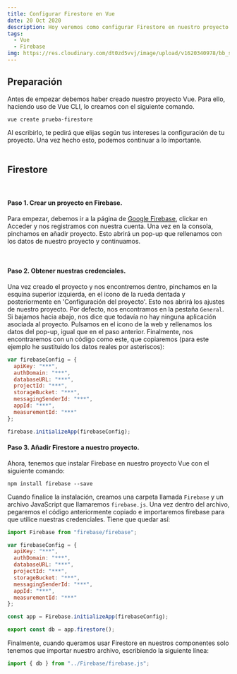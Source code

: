 ```yaml
---
title: Configurar Firestore en Vue
date: 20 Oct 2020
description: Hoy veremos como configurar Firestore en nuestro proyecto Vue.
tags:
  - Vue
  - Firebase
img: https://res.cloudinary.com/dt0zd5vvj/image/upload/v1620340978/bb_sqy9o1.jpg
---
```


## Preparación

Antes de empezar debemos haber creado nuestro proyecto Vue. Para ello, haciendo uso de Vue CLI, lo creamos con el siguiente comando.

```
vue create prueba-firestore
```

Al escribirlo, te pedirá que elijas según tus intereses la configuración de tu proyecto. Una vez hecho esto, podemos continuar a lo importante.
<br/>
<br/>

## Firestore

<br/>

#### Paso 1. Crear un proyecto en Firebase.

Para empezar, debemos ir a la página de [Google Firebase](https://firebase.google.com/), clickar en Acceder y nos registramos con nuestra cuenta. Una vez en la consola, pinchamos en añadir proyecto. Esto abrirá un pop-up que rellenamos con los datos de nuestro proyecto y continuamos.

<br/>

#### Paso 2. Obtener nuestras credenciales.

Una vez creado el proyecto y nos encontremos dentro, pinchamos en la esquina superior izquierda, en el icono de la rueda dentada y posteriormente en 'Configuración del proyecto'. Esto nos abrirá los ajustes de nuestro proyecto. Por defecto, nos encontramos en la pestaña `General`. Si bajamos hacia abajo, nos dice que todavía no hay ninguna aplicación asociada al proyecto. Pulsamos en el icono de la web y rellenamos los datos del pop-up, igual que en el paso anterior. Finalmente, nos encontraremos con un código como este, que copiaremos (para este ejemplo he sustituido los datos reales por asteriscos):

```js
var firebaseConfig = {
  apiKey: "***",
  authDomain: "***",
  databaseURL: "***",
  projectId: "***",
  storageBucket: "***",
  messagingSenderId: "***",
  appId: "***",
  measurementId: "***"
};

firebase.initializeApp(firebaseConfig);
```

#### Paso 3. Añadir Firestore a nuestro proyecto.

Ahora, tenemos que instalar Firebase en nuestro proyecto Vue con el siguiente comando:

```
npm install firebase --save
```

Cuando finalice la instalación, creamos una carpeta llamada `Firebase` y un archivo JavaScript que llamaremos `firebase.js`. Una vez dentro del archivo, pegaremos el código anteriormente copiado e importaremos firebase para que utilice nuestras credenciales. Tiene que quedar así:

```js
import Firebase from "firebase/firebase";

var firebaseConfig = {
  apiKey: "***",
  authDomain: "***",
  databaseURL: "***",
  projectId: "***",
  storageBucket: "***",
  messagingSenderId: "***",
  appId: "***",
  measurementId: "***"
};

const app = Firebase.initializeApp(firebaseConfig);

export const db = app.firestore();
```

Finalmente, cuando queramos usar Firestore en nuestros componentes solo tenemos que importar nuestro archivo, escribiendo la siguiente línea:

```js
import { db } from "../Firebase/firebase.js";
```
